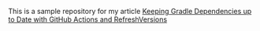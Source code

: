This is a sample repository for my article 
[Keeping Gradle Dependencies up to Date with GitHub Actions and RefreshVersions](https://akjaw.com/keeping-gradle-dependencies-up-to-date-with-github-actions-and-refreshversions/)

